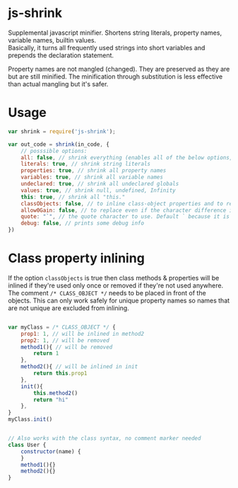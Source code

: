 # js-shrink
Supplemental javascript minifier.
Shortens string literals, property names, variable names, builtin values.  
Basically, it turns all frequently used strings into short variables and prepends the declaration statement.  

Property names are not mangled (changed). They are preserved as they are but are still minified. The minification through substitution is less effective than actual mangling but it's safer.

# Usage
```javascript
var shrink = require('js-shrink');

var out_code = shrink(in_code, {
	// posssible options:
	all: false, // shrink everything (enables all of the below options, in case they aren't enabled by default - they are)
	literals: true, // shrink string literals
	properties: true, // shrink all property names
	variables: true, // shrink all variable names
	undeclared: true, // shrink all undeclared globals
	values: true, // shrink null, undefined, Infinity
	this: true, // shrink all "this."
	classObjects: false, // to inline class-object properties and to remove unused properties (see below)
	allow0Gain: false, // to replace even if the character difference is 0
	quote: "`", // the quote character to use. Default ` because it is least likely to require escapes
	debug: false, // prints some debug info
})
```
   

# Class property inlining
If the option `classObjects` is true then class methods & properties will be inlined if they're used only once or removed if they're not used anywhere. The comment `/* CLASS_OBJECT */` needs to be placed in front of the objects. This can only work safely for unique property names so names that are not unique are excluded from inlining.
```javascript

var myClass = /* CLASS_OBJECT */ {
	prop1: 1, // will be inlined in method2
	prop2: 1, // will be removed
	method1(){ // will be removed
		return 1
	},
	method2(){ // will be inlined in init
		return this.prop1
	},
	init(){
		this.method2()
		return "hi"
	},
}
myClass.init()


// Also works with the class syntax, no comment marker needed
class User {
	constructor(name) {
	}
	method1(){}
	method2(){}
}
```
